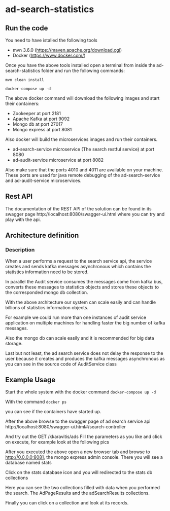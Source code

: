 # ad-search-statistics

## Run the code
You need to have istalled the following tools
- mvn 3.6.0 (https://maven.apache.org/download.cgi)
- Docker (https://www.docker.com/)

Once you have the above tools installed open a terminal from inside the ad-search-statistics folder
and run the following commands:

``mvn clean install``

``docker-compose up -d``

The above docker command will download the following images and start their containers:

- Zookeeper at port 2181
- Apache Kafka at port 9092
- Mongo db at port 27017
- Mongo express at port 8081

Also docker will build the microservices images and run their containers.
- ad-search-service microservice (The search restful service) at port 8080
- ad-audit-service microservice at port 8082

Also make sure that the ports 4010 and 4011 are available on your machine.
These ports are used for java remote debugging of the ad-search-service and ad-audit-service microservices.

## Rest API     
The documentation of the REST API of the solution can be found in its swagger page
http://localhost:8080/swagger-ui.html
where you can try and play with the api.


## Architecture definition

### Description
<p>When a user performs a request to the search service api, the service creates and sends kafka messages asynchronous which contains the statistics information need to be stored.</p>

<p>In parallel the Audit service consumes the messages come from kafka bus, converts these messages to statistics objects and stores these objects to the corresponded mongo db collection.</p>

<p>With the above architecture our system can scale easily and can handle billions of statistics information objects.</p>
<p>For example we could run more than one instances of audit service application on multiple machines for handling faster the big number of kafka messages.</p>
<p>Also the mongo db can scale easily and it is recommended for big data storage.</p>
<p>Last but not least, the ad search service does not delay the response to the user because it creates and produces the kafka messages asynchronous 
as you can see in the source code of AuditService class </p> 


## Example Usage

Start the whole system with the docker command
``docker-compose up -d``

With the command 
``docker ps``

you can see if the containers have started up.

After the above browse to the swagger page of ad search service api http://localhost:8080/swagger-ui.html#/search-controller


And try out the GET /kkaravitis/ads
Fill the parameters as you like and click on execute, for example look at the following pics


After you executed the above open a new browser tab and browse to http://0.0.0.0:8081, the mongo express admin console.
There you will see a database named stats


Click on the stats database icon and you will redirected to the stats db collections

Here you can see the two collections filled with data when you performed the search.
The AdPageResults and the adSearchResults collections.

Finally you can click on a collection and look at its records.

 



 
 

 
 









